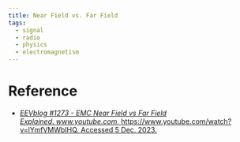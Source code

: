 ```yaml
---
title: Near Field vs. Far Field
tags:
  - signal
  - radio
  - physics
  - electromagnetism
---
```




# Reference

* [_EEVblog #1273 - EMC Near Field vs Far Field Explained_. _www.youtube.com_, https://www.youtube.com/watch?v=lYmfVMWbIHQ. Accessed 5 Dec. 2023.](https://www.youtube.com/watch?v=lYmfVMWbIHQ)